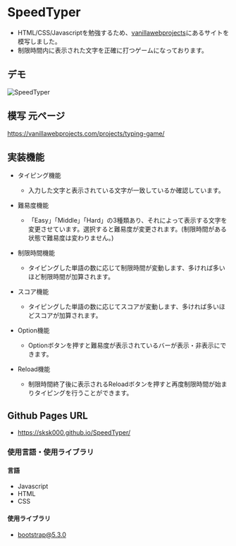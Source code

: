 # SpeedTyper
- HTML/CSS/Javascriptを勉強するため、[vanillawebprojects](https://vanillawebprojects.com/)にあるサイトを模写しました。
- 制限時間内に表示された文字を正確に打つゲームになっております。
## デモ
![SpeedTyper](https://github.com/sksk000/SpeedTyper/assets/137740372/3ae813bd-d379-400f-9b5b-9d0b32bf7d51)


## 模写 元ページ
https://vanillawebprojects.com/projects/typing-game/

## 実装機能
- タイピング機能
  - 入力した文字と表示されている文字が一致しているか確認しています。

- 難易度機能
  - 「Easy」「Middle」「Hard」の3種類あり、それによって表示する文字を変更させています。選択すると難易度が変更されます。(制限時間がある状態で難易度は変わりません。)

- 制限時間機能
  - タイピングした単語の数に応じて制限時間が変動します、多ければ多いほど制限時間が加算されます。
 
- スコア機能
  - タイピングした単語の数に応じてスコアが変動します、多ければ多いほどスコアが加算されます。

- Option機能
  - Optionボタンを押すと難易度が表示されているバーが表示・非表示にできます。
 
- Reload機能
  - 制限時間終了後に表示されるReloadボタンを押すと再度制限時間が始まりタイピングを行うことができます。

## Github Pages URL
- https://sksk000.github.io/SpeedTyper/

### 使用言語・使用ライブラリ
#### 言語
- Javascript
- HTML
- CSS

#### 使用ライブラリ
- bootstrap@5.3.0




